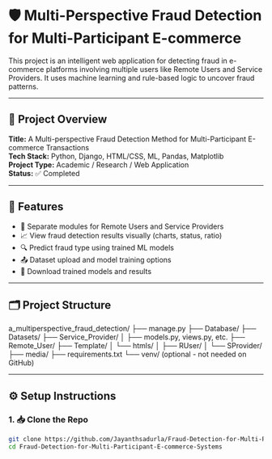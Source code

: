 # 🛡️ Multi-Perspective Fraud Detection for Multi-Participant E-commerce

This project is an intelligent web application for detecting fraud in e-commerce platforms involving multiple users like Remote Users and Service Providers. It uses machine learning and rule-based logic to uncover fraud patterns.

---

## 📌 Project Overview

**Title:** A Multi-perspective Fraud Detection Method for Multi-Participant E-commerce Transactions  
**Tech Stack:** Python, Django, HTML/CSS, ML, Pandas, Matplotlib  
**Project Type:** Academic / Research / Web Application  
**Status:** ✅ Completed

---

## 🔧 Features

- 👥 Separate modules for Remote Users and Service Providers  
- 📈 View fraud detection results visually (charts, status, ratio)  
- 🔍 Predict fraud type using trained ML models  
- 📤 Dataset upload and model training options  
- 📁 Download trained models and results

---

## 🗂️ Project Structure

a_multiperspective_fraud_detection/
├── manage.py
├── Database/
├── Datasets/
├── Service_Provider/
│ ├── models.py, views.py, etc.
├── Remote_User/
├── Template/
│ └── htmls/
│ ├── RUser/
│ └── SProvider/
├── media/
├── requirements.txt
└── venv/ (optional - not needed on GitHub)

---

## ⚙️ Setup Instructions

### 1. 📥 Clone the Repo
```bash
git clone https://github.com/Jayanthsadurla/Fraud-Detection-for-Multi-Participant-E-commerce-Systems.git
cd Fraud-Detection-for-Multi-Participant-E-commerce-Systems
